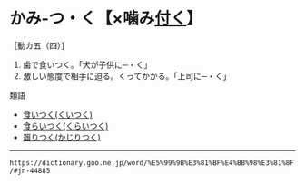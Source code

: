 # かみ‐つ・く【×噛み[付く](%E3%81%A4%E3%81%8F%EF%BC%88%E4%BB%98%E3%81%8F%EF%BC%8F%E9%99%84%E3%81%8F%EF%BC%8F%E7%9D%80%E3%81%8F%EF%BC%89.md)】
［動カ五（四）］
1.  歯で食いつく。「犬が子供に─・く」
2.  激しい態度で相手に迫る。くってかかる。「上司に─・く」
    

類語

-   [食いつく(くいつく)](%E3%81%8F%E3%81%84%E3%81%A4%E3%81%8F%EF%BC%88%E9%A3%9F%E3%81%84%E4%BB%98%E3%81%8F%EF%BC%89.md)
-   [食らいつく(くらいつく)](https://dictionary.goo.ne.jp/word/%E9%A3%9F%E3%82%89%E3%81%84%E4%BB%98%E3%81%8F/#jn-63313)
-   [齧りつく(かじりつく)](https://dictionary.goo.ne.jp/word/%E9%BD%A7%E3%82%8A%E4%BB%98%E3%81%8F_%28%E3%81%8B%E3%81%98%E3%82%8A%E3%81%A4%E3%81%8F%29/#jn-40849)

---
`https://dictionary.goo.ne.jp/word/%E5%99%9B%E3%81%BF%E4%BB%98%E3%81%8F/#jn-44885`